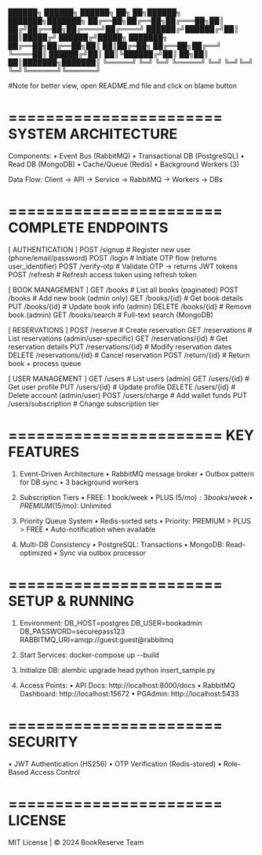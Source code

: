 ██████╗ ██████╗  ██████╗ ██╗  ██╗██████╗ ███████╗███████╗
██╔══██╗██╔══██╗██╔═══██╗██║ ██╔╝██╔══██╗██╔════╝██╔════╝
██████╔╝██████╔╝██║   ██║█████╔╝ ██████╔╝█████╗  ███████╗
██╔══██╗██╔══██╗██║   ██║██╔═██╗ ██╔══██╗██╔══╝  ╚════██║
██████╔╝██║  ██║╚██████╔╝██║  ██╗██║  ██║███████╗███████║
╚═════╝ ╚═╝  ╚═╝ ╚═════╝ ╚═╝  ╚═╝╚═╝  ╚═╝╚══════╝╚══════╝

#Note
for better view, open README.md file and click on blame button

=======================
  SYSTEM ARCHITECTURE 
=======================
Components:
• Event Bus (RabbitMQ) 
• Transactional DB (PostgreSQL)
• Read DB (MongoDB) 
• Cache/Queue (Redis)
• Background Workers (3)

Data Flow:
Client → API → Service → RabbitMQ → Workers → DBs

=======================
  COMPLETE ENDPOINTS 
=======================

[ AUTHENTICATION ]
POST   /signup             # Register new user (phone/email/password)
POST   /login              # Initiate OTP flow (returns user_identifier)
POST   /verify-otp         # Validate OTP → returns JWT tokens
POST   /refresh            # Refresh access token using refresh token

[ BOOK MANAGEMENT ]
GET    /books              # List all books (paginated)
POST   /books              # Add new book (admin only)
GET    /books/{id}         # Get book details
PUT    /books/{id}         # Update book info (admin)
DELETE /books/{id}         # Remove book (admin)
GET    /books/search       # Full-text search (MongoDB)

[ RESERVATIONS ]
POST   /reserve            # Create reservation
GET    /reservations       # List reservations (admin/user-specific)
GET    /reservations/{id}  # Get reservation details
PUT    /reservations/{id}  # Modify reservation dates
DELETE /reservations/{id}  # Cancel reservation
POST   /return/{id}        # Return book + process queue

[ USER MANAGEMENT ]
GET    /users              # List users (admin)
GET    /users/{id}         # Get user profile
PUT    /users/{id}         # Update profile
DELETE /users/{id}         # Delete account (admin/user)
POST   /users/charge       # Add wallet funds
PUT    /users/subscription # Change subscription tier

=======================
  KEY FEATURES 
=======================
1. Event-Driven Architecture
   • RabbitMQ message broker
   • Outbox pattern for DB sync
   • 3 background workers

2. Subscription Tiers
   • FREE: 1 book/week
   • PLUS ($5/mo): 3 books/week
   • PREMIUM ($15/mo): Unlimited

3. Priority Queue System
   • Redis-sorted sets
   • Priority: PREMIUM > PLUS > FREE
   • Auto-notification when available

4. Multi-DB Consistency
   • PostgreSQL: Transactions
   • MongoDB: Read-optimized
   • Sync via outbox processor

=======================
  SETUP & RUNNING 
=======================
1. Environment:
   DB_HOST=postgres
   DB_USER=bookadmin
   DB_PASSWORD=securepass123
   RABBITMQ_URI=amqp://guest:guest@rabbitmq

2. Start Services:
   docker-compose up --build

3. Initialize DB:
   alembic upgrade head
   python insert_sample.py

4. Access Points:
   • API Docs: http://localhost:8000/docs
   • RabbitMQ Dashboard: http://localhost:15672
   • PGAdmin: http://localhost:5433

=======================
  SECURITY 
=======================
• JWT Authentication (HS256)
• OTP Verification (Redis-stored)
• Role-Based Access Control

=======================
  LICENSE 
=======================
MIT License | © 2024 BookReserve Team